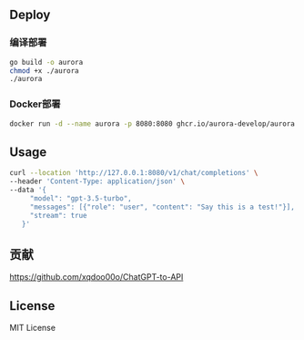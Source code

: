 

## Deploy

### 编译部署

```bash
go build -o aurora
chmod +x ./aurora
./aurora
```

### Docker部署

```bash
docker run -d --name aurora -p 8080:8080 ghcr.io/aurora-develop/aurora:latest
```

## Usage

```bash
curl --location 'http://127.0.0.1:8080/v1/chat/completions' \
--header 'Content-Type: application/json' \
--data '{
     "model": "gpt-3.5-turbo",
     "messages": [{"role": "user", "content": "Say this is a test!"}],
     "stream": true
   }'
```

## 贡献

https://github.com/xqdoo00o/ChatGPT-to-API

## License

MIT License

